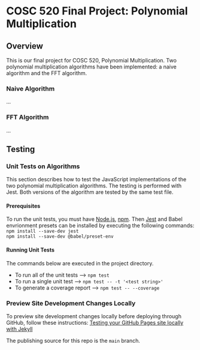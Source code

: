 # COSC 520 Final Project: Polynomial Multiplication

## Overview

This is our final project for COSC 520, Polynomial Multiplication.
Two polynomial multiplication algorithms have been implemented: a naive algorithm and the FFT algorithm.

### Naive Algorithm

...

### FFT Algorithm

...

## Testing

### Unit Tests on Algorithms

This section describes how to test the JavaScript implementations of the two polynomial multiplication algorithms. The testing is performed with Jest. Both versions of the algorithm are tested by the same test file.

#### Prerequisites

To run the unit tests, you must have [Node.js](https://nodejs.org/en/), [npm](https://www.npmjs.com).
Then [Jest](https://jestjs.io) and Babel envrionment presets can be installed by executing the following commands:  
`npm install --save-dev jest`  
`npm install --save-dev @babel/preset-env`

#### Running Unit Tests

The commands below are executed in the project directory.

- To run all of the unit tests --> `npm test`
- To run a single unit test --> `npm test -- -t '<test string>'`
- To generate a coverage report --> `npm test -- --coverage`

### Preview Site Development Changes Locally

To preview site development changes locally before deploying through GitHub, follow these instructions:
[Testing your GitHub Pages site locally with Jekyll](https://docs.github.com/en/pages/setting-up-a-github-pages-site-with-jekyll/testing-your-github-pages-site-locally-with-jekyll)

The publishing source for this repo is the `main` branch.
